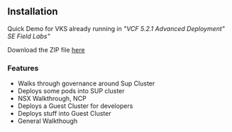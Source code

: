 ## Installation

Quick Demo for VKS already running in *"VCF 5.2.1 Advanced Deployment" SE Field Labs"*

Download the ZIP file [here](https://github.com/defaultroute0/vksdemo/archive/refs/heads/main.ziptp:// "here")

### Features

- Walks through governance around Sup Cluster
- Deploys some pods into SUP cluster
- NSX Walkthrough, NCP
- Deploys a Guest Cluster for developers
- Deploys stuff into Guest Cluster
- General Walkthough 
